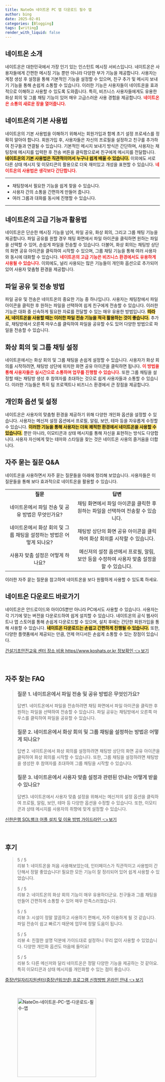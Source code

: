```yaml
---
title: NateOn 네이트온 PC 앱 다운로드 필수 앱
author: bing
date: 2025-02-01
categories: [Blogging]
tags: [writing]
render_with_liquid: false
---
```



<h2 id='네이트온_소개'>네이트온 소개</h2>

<p>네이트온은 대한민국에서 가장 인기 있는 인스턴트 메시징 서비스입니다. 네이트온은 사용자들에게 간편한 메시징 기능 뿐만 아니라 다양한 부가 기능을 제공합니다. 사용자는 계정 생성 후 설정을 통해 기본적인 기능을 설정할 수 있으며, 친구 추가 및 메시지 보내기 기능을 통해 손쉽게 소통할 수 있습니다. 이러한 기능은 사용자들이 네이트온을 효과적으로 이해하고 사용할 수 있도록 도와줍니다. 특히, 비즈니스 사용자들에게도 유용한 화상 회의 및 그룹 채팅 기능이 있어 매우 고급스러운 사용 경험을 제공합니다. <b><span style="color: #ee2323;">네이트온은 소통의 새로운 장을 열어줍니다.</span></b></p>

<h2 id='네이트온의_기본_사용법'>네이트온의 기본 사용법</h2>

<p>네이트온의 기본 사용법을 이해하기 위해서는 회원가입과 함께 초기 설정 프로세스를 정확히 알아야 합니다. 회원가입 후, 사용자들은 자신의 프로필을 설정하고 친구를 추가하여 친구들과 연결될 수 있습니다. 기본적인 메시지 보내기 방식은 간단하며, 사용자는 채팅창에 메시지를 입력한 후 전송 버튼을 클릭함으로써 친구에게 메시지를 전달합니다. <b><span style="background-color: #ffe066;">네이트온의 기본 사용법은 직관적이어서 누구나 쉽게 배울 수 있습니다.</span></b> 이외에도 서로 다른 상태 메시지 및 이모티콘의 활용으로 더욱 재미있고 개성을 표현할 수 있습니다. <b><span style="color: #ee2323;">네이트온의 사용법은 생각보다 간단합니다.</span></b></p>

<hr />

<ul>
    <li>채팅창에서 필요한 기능을 쉽게 찾을 수 있습니다.</li>
    <li>사용자 간의 소통을 간편하게 만들어 줍니다.</li>
    <li>여러 그룹과 대화를 동시에 진행할 수 있습니다.</li>
</ul>

<hr />

<h2 id='고급_기능_및_활용법'>네이트온의 고급 기능과 활용법</h2>

<p>네이트온은 단순한 메시징 기능을 넘어, 파일 공유, 화상 회의, 그리고 그룹 채팅 기능을 제공합니다. 파일 공유를 원할 경우 채팅 화면에서 파일 아이콘을 클릭하면 원하는 파일을 선택할 수 있어, 손쉽게 파일을 전송할 수 있습니다. 더불어, 화상 회의는 채팅방 상단의 화면 공유 아이콘을 클릭하여 시작할 수 있으며, 그룹 채팅 기능을 통해 여러 사용자와 동시에 대화할 수 있습니다. <b><span style="color: #ee2323;">네이트온의 고급 기능은 비즈니스 환경에서도 유용하게 사용될 수 있습니다.</span></b> 이외에도, 널리 사용되는 많은 기능들이 개인화 옵션으로 추가되어 있어 사용자 맞춤형 환경을 제공합니다.</p>

<h2 id='파일_공유_및_전송_방법'>파일 공유 및 전송 방법</h2>

<p>파일 공유 및 전송은 네이트온의 중요한 기능 중 하나입니다. 사용자는 채팅창에서 파일 아이콘을 클릭한 후 원하는 파일을 선택하여 쉽게 친구에게 전송할 수 있습니다. 이러한 기능은 대화 중 신속하게 필요한 자료를 전달할 수 있는 매우 유용한 방법입니다. <b><span style="background-color: #ffe066;">따라서, 네이트온을 사용할 때는 이러한 파일 전송 기능을 적극 활용하는 것이 좋습니다.</span></b> 추가로, 채팅방에서 오른쪽 마우스를 클릭하여 파일을 공유할 수도 있어 다양한 방법으로 파일을 전송할 수 있습니다. </p>

<h2 id='화상_회의_및_그룹_채팅_설정'>화상 회의 및 그룹 채팅 설정</h2>

<p>네이트온에서는 화상 회의 및 그룹 채팅을 손쉽게 설정할 수 있습니다. 사용자가 화상 회의를 시작하려면, 채팅방 상단에 위치한 화면 공유 아이콘을 클릭하면 됩니다. <b><span style="color: #ee2323;">이 방법을 통해 사용자들은 실시간으로 소통하며 업무를 진행할 수 있습니다.</span></b> 또한 그룹 채팅을 설정할 때는 채팅방 생성 후 참여자를 초대하는 것으로 쉽게 사용자들과 소통할 수 있습니다. 이러한 기능들은 특히 팀 프로젝트나 비즈니스 환경에서 큰 장점을 제공합니다.</p>

<h2 id='개인화_옵션_및_설정'>개인화 옵션 및 설정</h2>

<p>네이트온은 사용자의 맞춤형 환경을 제공하기 위해 다양한 개인화 옵션을 설정할 수 있습니다. 사용자는 메신저 설정 옵션에서 프로필, 알림, 보안, 테마 등을 자유롭게 수정할 수 있습니다. <b><span style="background-color: #ffe066;">이러한 기능을 통해 사용자는 더욱 쾌적한 환경에서 네이트온을 사용할 수 있습니다.</span></b> 뿐만 아니라, 이모티콘과 상태 메시지를 통해 자신을 표현하는 방식도 다양합니다. 사용자 자신에게 맞는 테마와 스타일을 찾는 것은 네이트온 사용의 즐거움을 더합니다.</p>

<h2 id='자주_묻는_질문_QNA'>자주 묻는 질문 Q&A</h2>

<p>네이트온을 사용하면서 자주 묻는 질문들을 아래에 정리해 보았습니다. 사용자들은 이 질문들을 통해 보다 효과적으로 네이트온을 활용할 수 있습니다.</p>

<table>
    <tr>
        <td style="text-align: center; height: 17px;"><b>질문</b></td>
        <td style="text-align: center;"><b>답변</b></td>
    </tr>
    <tr>
        <td style="text-align: center; height: 17px;">네이트온에서 파일 전송 및 공유 방법은 무엇인가요?</td>
        <td style="text-align: center; height: 17px;">채팅 화면에서 파일 아이콘을 클릭한 후 원하는 파일을 선택하여 전송할 수 있습니다.</td>
    </tr>
    <tr>
        <td style="text-align: center; height: 17px;">네이트온에서 화상 회의 및 그룹 채팅을 설정하는 방법은 어떻게 되나요?</td>
        <td style="text-align: center; height: 17px;">채팅방 상단의 화면 공유 아이콘을 클릭하여 화상 회의를 시작할 수 있습니다.</td>
    </tr>
    <tr>
        <td style="text-align: center; height: 17px;">사용자 맞춤 설정은 어떻게 하나요?</td>
        <td style="text-align: center; height: 17px;">메신저의 설정 옵션에서 프로필, 알림, 보안 등을 수정하여 사용자 맞춤 설정을 할 수 있습니다.</td>
    </tr>
</table>

<p>이러한 자주 묻는 질문을 참고하여 네이트온을 보다 원활하게 사용할 수 있도록 하세요.</p>

<h2 id='네이트온_다운로드'>네이트온 다운로드 바로가기</h2>

<p>네이트온은 안드로이드와 아이OS뿐만 아니라 PC에서도 사용할 수 있습니다. 사용자는 각 기기에 맞는 버전을 다운로드하여 쉽게 설치할 수 있습니다. 네이트온의 공식 웹사이트나 앱 스토어를 통해 손쉽게 다운로드할 수 있으며, 설치 후에는 간단한 회원가입을 통해 사용할 수 있습니다. <b><span style="background-color: #ffe066;">네이트온 다운로드는 손쉽고 간편하게 진행될 수 있습니다.</span></b> 또한, 다양한 플랫폼에서 제공되는 만큼, 언제 어디서든 손쉽게 소통할 수 있는 장점이 있습니다.</p>


<p><a class="click-button" title="건설기초안전교육 센터 장소 비용 https//www.koshats.or.kr 정보확인" href="https://greenforu.github.io/posts/%EA%B1%B4%EC%84%A4%EA%B8%B0%EC%B4%88%EC%95%88%EC%A0%84%EA%B5%90%EC%9C%A1-%EC%84%BC%ED%84%B0-%EC%9E%A5%EC%86%8C-%EB%B9%84%EC%9A%A9-httpswww.koshats.or.kr-%EC%A0%95%EB%B3%B4%ED%99%95%EC%9D%B8/" rel="dofollow">건설기초안전교육 센터 장소 비용 https//www.koshats.or.kr 정보확인 👈 보기</a></p><br>
<h2 id='자주_찾는_FAQ'>자주 찾는 FAQ</h2>
<div itemscope="" itemtype="https://schema.org/FAQPage"> 
<blockquote> 
<div itemscope="" itemprop="mainEntity" itemtype="https://schema.org/Question"> 
<h3 itemprop="name">질문 1. 네이트온에서 파일 전송 및 공유 방법은 무엇인가요?</h3> 
<div itemscope="" itemprop="acceptedAnswer" itemtype="https://schema.org/Answer"> 
<span itemprop="text"> 
<p>답변1. 네이트온에서 파일을 전송하려면 채팅 화면에서 파일 아이콘을 클릭한 후 원하는 파일을 선택하여 전송할 수 있습니다. 파일 공유는 채팅방에서 오른쪽 마우스를 클릭하여 파일을 공유할 수 있습니다.</p> 
</span> 
</div> 
</div> 
<div itemscope="" itemprop="mainEntity" itemtype="https://schema.org/Question"> 
<h3 itemprop="name">질문 2. 네이트온에서 화상 회의 및 그룹 채팅을 설정하는 방법은 어떻게 되나요?</h3> 
<div itemscope="" itemprop="acceptedAnswer" itemtype="https://schema.org/Answer"> 
<span itemprop="text"> 
<p>답변 2. 네이트온에서 화상 회의를 설정하려면 채팅방 상단의 화면 공유 아이콘을 클릭하여 화상 회의를 시작할 수 있습니다. 또한, 그룹 채팅을 설정하려면 채팅방을 생성한 후 참여자를 초대하여 그룹 채팅을 시작할 수 있습니다.</p> 
</span> 
</div> 
</div> 
<div itemscope="" itemprop="mainEntity" itemtype="https://schema.org/Question"> 
<h3 itemprop="name">질문 3. 네이트온에서 사용자 맞춤 설정과 관련된 안내는 어떻게 받을 수 있나요?</h3> 
<div itemscope="" itemprop="acceptedAnswer" itemtype="https://schema.org/Answer"> 
<span itemprop="text"> 
<p>답변3. 네이트온에서 사용자 맞춤 설정을 위해서는 메신저의 설정 옵션을 클릭하여 프로필, 알림, 보안, 테마 등 다양한 옵션을 수정할 수 있습니다. 또한, 이모티콘과 상태 메시지를 사용자의 취향에 맞게 설정할 수 있습니다.</p> 
</span> 
</div> 
</div> 
</blockquote> 
</div>
<p><a class="click-button" title="신한은행 SOL뱅크 어플 설치 및 이용 방법 가이드라인" href="https://greenforu.github.io/posts/%EC%8B%A0%ED%95%9C%EC%9D%80%ED%96%89-SOL%EB%B1%85%ED%81%AC-%EC%96%B4%ED%94%8C-%EC%84%A4%EC%B9%98-%EB%B0%8F-%EC%9D%B4%EC%9A%A9-%EB%B0%A9%EB%B2%95-%EA%B0%80%EC%9D%B4%EB%93%9C%EB%9D%BC%EC%9D%B8/" rel="dofollow">신한은행 SOL뱅크 어플 설치 및 이용 방법 가이드라인 👈 보기</a></p><br>
<h2 id='후기'>후기</h2>
<div itemscope itemtype="https://schema.org/Product">
  <blockquote>
  <div itemprop="review" itemscope itemtype="https://schema.org/Review">
      <div itemprop="reviewRating" itemscope itemtype="https://schema.org/Rating"> <span itemprop="ratingValue">5</span> / <span itemprop="bestRating">5</span> </div>
      <span itemprop="reviewBody">리뷰 1: 네이트온을 처음 사용해보았는데, 인터페이스가 직관적이고 사용법이 간단해서 정말 좋았습니다! 필요한 모든 기능이 잘 정리되어 있어 쉽게 사용할 수 있었습니다.</span>
  </div>
  <br>
  <div itemprop="review" itemscope itemtype="https://schema.org/Review">
      <div itemprop="reviewRating" itemscope itemtype="https://schema.org/Rating"> <span itemprop="ratingValue">5</span> / <span itemprop="bestRating">5</span> </div>
      <span itemprop="reviewBody">리뷰 2: 네이트온의 화상 회의 기능이 매우 유용하더군요. 친구들과 그룹 채팅을 만들어 간편하게 소통할 수 있어 매우 만족스러웠습니다.</span>
  </div>
  <br>
  <div itemprop="review" itemscope itemtype="https://schema.org/Review">
      <div itemprop="reviewRating" itemscope itemtype="https://schema.org/Rating"> <span itemprop="ratingValue">5</span> / <span itemprop="bestRating">5</span> </div>
      <span itemprop="reviewBody">리뷰 3: 시설이 정말 깔끔하고 사용하기 편해서, 자주 이용하게 될 것 같습니다. 파일 전송이 쉽고 빠르기 때문에 업무에 정말 도움이 됩니다.</span>
  </div>
  <br>
  <div itemprop="review" itemscope itemtype="https://schema.org/Review">
      <div itemprop="reviewRating" itemscope itemtype="https://schema.org/Rating"> <span itemprop="ratingValue">5</span> / <span itemprop="bestRating">5</span> </div>
      <span itemprop="reviewBody">리뷰 4: 친절한 설명 덕분에 가이드대로 설정하니 무리 없이 사용할 수 있었습니다. 다양한 개인화 옵션도 마음에 들어요!</span>
  </div>
  <br>
  <div itemprop="review" itemscope itemtype="https://schema.org/Review">
      <div itemprop="reviewRating" itemscope itemtype="https://schema.org/Rating"> <span itemprop="ratingValue">5</span> / <span itemprop="bestRating">5</span> </div>
      <span itemprop="reviewBody">리뷰 5: 다른 메신저와 달리 네이트온은 정말 다양한 기능을 제공하는 것 같아요. 특히 이모티콘과 상태 메시지를 개인화할 수 있는 점이 좋습니다.</span>
  </div>
  </blockquote>
</div>
<p><a class="click-button" title="중장년일자리지원센터(중장년워크넷) 프로그램 신청방법 온라인 안내" href="https://greenforu.github.io/posts/%EC%A4%91%EC%9E%A5%EB%85%84%EC%9D%BC%EC%9E%90%EB%A6%AC%EC%A7%80%EC%9B%90%EC%84%BC%ED%84%B0(%EC%A4%91%EC%9E%A5%EB%85%84%EC%9B%8C%ED%81%AC%EB%84%B7)-%ED%94%84%EB%A1%9C%EA%B7%B8%EB%9E%A8-%EC%8B%A0%EC%B2%AD%EB%B0%A9%EB%B2%95-%EC%98%A8%EB%9D%BC%EC%9D%B8-%EC%95%88%EB%82%B4/" rel="dofollow">중장년일자리지원센터(중장년워크넷) 프로그램 신청방법 온라인 안내 👈 보기</a></p><br>
<figure class="image"><img src="https://greenforu.github.io/assets/img/thumbnail/NateOn-네이트온-PC-앱-다운로드-필수-앱.webp" alt="NateOn-네이트온-PC-앱-다운로드-필수-앱" width="256" height="256"></figure>